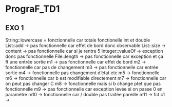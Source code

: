 # PrograF_TD1

## EXO 1
String::lowercase = fonctionnelle car totale 
fonctionelle int et double
List::add → pas fonctionnelle car effet de bord donc observable  List::size → content → pas fonctionnelle car si je rentre 5 
Integer::valueOf → exception donc pas fonctionnelle
File::length → pas fonctionnelle car exception et ça ft une entrée sortie 
m1 → pas fonctionnelle car effet de bord
m2 → fonctionnelle car pas de changement
m3 → pas fonctionnelle car entrée sortie
m4 → fonctionnelle pas changement d’état etc
m5 → fonctionnelle
m6 → fonctionnelle car b est modifiable directement
m7 → fonctionnelle car on peut pas changer C
 m8 → fonctionnelle mais si b change ptet que pas fonctionnelle
m9 → pas fonctionnelle car exception levée si on passe 0 en paramètre
m10 → fonctionnelle car / double pas traitée pareille 
m11 → fct 
c1 → 
